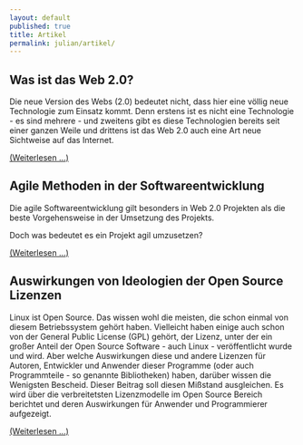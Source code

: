 ```yaml
---
layout: default
published: true
title: Artikel
permalink: julian/artikel/
---
```


Was ist das Web 2.0?
--------------------

Die neue Version des Webs (2.0) bedeutet nicht, dass hier eine völlig
neue Technologie zum Einsatz kommt. Denn erstens ist es nicht eine
Technologie - es sind mehrere - und zweitens gibt es diese Technologien
bereits seit einer ganzen Weile und drittens ist das Web 2.0 auch eine
Art neue Sichtweise auf das Internet.

[(Weiterlesen ...)][1]

Agile Methoden in der Softwareentwicklung
-----------------------------------------

Die agile Softwareentwicklung gilt besonders in Web 2.0 Projekten als
die beste Vorgehensweise in der Umsetzung des Projekts.

Doch was bedeutet es ein Projekt agil umzusetzen?

[(Weiterlesen ...)][2]

Auswirkungen von Ideologien der Open Source Lizenzen
----------------------------------------------------

Linux ist Open Source. Das wissen wohl die meisten, die schon einmal von
diesem Betriebssystem gehört haben. Vielleicht haben einige auch schon
von der General Public License (GPL) gehört, der Lizenz, unter der ein
großer Anteil der Open Source Software - auch Linux - veröffentlicht
wurde und wird. Aber welche Auswirkungen diese und andere Lizenzen für
Autoren, Entwickler und Anwender dieser Programme (oder auch
Programmteile - so genannte Bibliotheken) haben, darüber wissen die
Wenigsten Bescheid. Dieser Beitrag soll diesen Mißstand ausgleichen. Es
wird über die verbreitetsten Lizenzmodelle im Open Source Bereich
berichtet und deren Auswirkungen für Anwender und Programmierer
aufgezeigt.

[(Weiterlesen ...)][3]

  [1]: http://www.zeiler.me/julian/artikel/was-ist-das-web-20
  [2]: http://www.zeiler.me/julian/artikel/agile-methoden-in-der-softwareentwicklung
  [3]: http://www.zeiler.me/julian/artikel/auswirkungen-von-ideologien-der-open-source-lizenzen